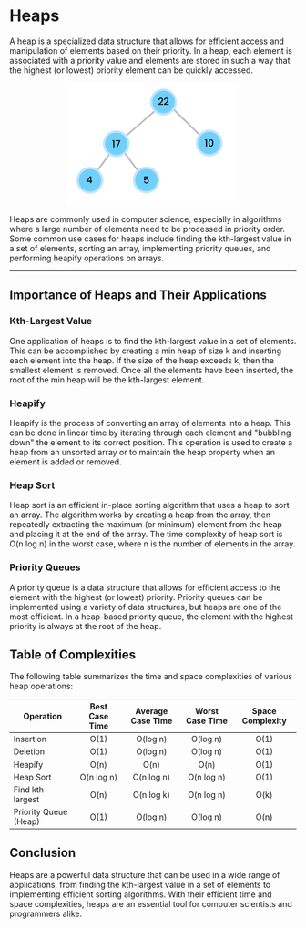 # Heaps

A heap is a specialized data structure that allows for efficient access and manipulation of elements based on their priority. In a heap, each element is associated with a priority value and elements are stored in such a way that the highest (or lowest) priority element can be quickly accessed.

<div style="display: flex; justify-content: center; align-items: center; width: 100%;">
  <img src="./images/heap.png" style="width: 300px; margin-auto" />
</div>

Heaps are commonly used in computer science, especially in algorithms where a large number of elements need to be processed in priority order. Some common use cases for heaps include finding the kth-largest value in a set of elements, sorting an array, implementing priority queues, and performing heapify operations on arrays.

---

## Importance of Heaps and Their Applications

### Kth-Largest Value

One application of heaps is to find the kth-largest value in a set of elements. This can be accomplished by creating a min heap of size k and inserting each element into the heap. If the size of the heap exceeds k, then the smallest element is removed. Once all the elements have been inserted, the root of the min heap will be the kth-largest element.

### Heapify

Heapify is the process of converting an array of elements into a heap. This can be done in linear time by iterating through each element and "bubbling down" the element to its correct position. This operation is used to create a heap from an unsorted array or to maintain the heap property when an element is added or removed.

### Heap Sort

Heap sort is an efficient in-place sorting algorithm that uses a heap to sort an array. The algorithm works by creating a heap from the array, then repeatedly extracting the maximum (or minimum) element from the heap and placing it at the end of the array. The time complexity of heap sort is O(n log n) in the worst case, where n is the number of elements in the array.

### Priority Queues

A priority queue is a data structure that allows for efficient access to the element with the highest (or lowest) priority. Priority queues can be implemented using a variety of data structures, but heaps are one of the most efficient. In a heap-based priority queue, the element with the highest priority is always at the root of the heap.

## Table of Complexities

The following table summarizes the time and space complexities of various heap operations:

| Operation             | Best Case Time | Average Case Time | Worst Case Time | Space Complexity |
| --------------------- | :------------: | :---------------: | :-------------: | :--------------: |
| Insertion             |      O(1)      |     O(log n)      |    O(log n)     |       O(1)       |
| Deletion              |      O(1)      |     O(log n)      |    O(log n)     |       O(1)       |
| Heapify               |      O(n)      |       O(n)        |      O(n)       |       O(1)       |
| Heap Sort             |   O(n log n)   |    O(n log n)     |   O(n log n)    |       O(1)       |
| Find kth-largest      |      O(n)      |    O(n log k)     |   O(n log n)    |       O(k)       |
| Priority Queue (Heap) |      O(1)      |     O(log n)      |    O(log n)     |       O(n)       |

## Conclusion

Heaps are a powerful data structure that can be used in a wide range of applications, from finding the kth-largest value in a set of elements to implementing efficient sorting algorithms. With their efficient time and space complexities, heaps are an essential tool for computer scientists and programmers alike.
